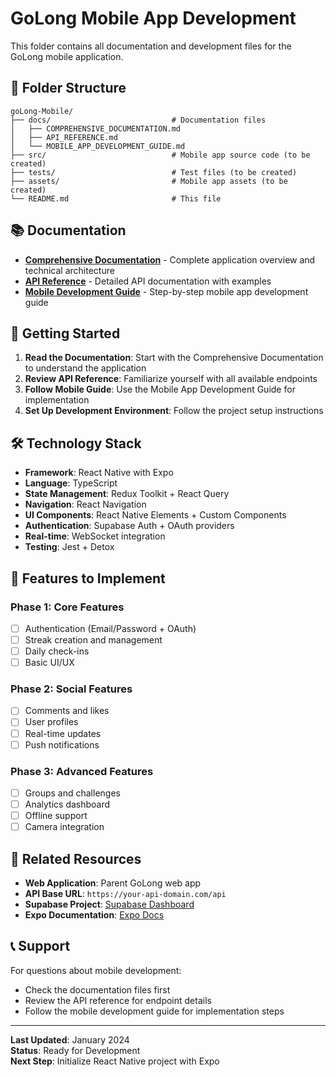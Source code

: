 # GoLong Mobile App Development

This folder contains all documentation and development files for the GoLong mobile application.

## 📁 Folder Structure

```
goLong-Mobile/
├── docs/                           # Documentation files
│   ├── COMPREHENSIVE_DOCUMENTATION.md
│   ├── API_REFERENCE.md
│   └── MOBILE_APP_DEVELOPMENT_GUIDE.md
├── src/                            # Mobile app source code (to be created)
├── tests/                          # Test files (to be created)
├── assets/                         # Mobile app assets (to be created)
└── README.md                       # This file
```

## 📚 Documentation

- **[Comprehensive Documentation](./COMPREHENSIVE_DOCUMENTATION.md)** - Complete application overview and technical architecture
- **[API Reference](./API_REFERENCE.md)** - Detailed API documentation with examples
- **[Mobile Development Guide](./MOBILE_APP_DEVELOPMENT_GUIDE.md)** - Step-by-step mobile app development guide

## 🚀 Getting Started

1. **Read the Documentation**: Start with the Comprehensive Documentation to understand the application
2. **Review API Reference**: Familiarize yourself with all available endpoints
3. **Follow Mobile Guide**: Use the Mobile App Development Guide for implementation
4. **Set Up Development Environment**: Follow the project setup instructions

## 🛠️ Technology Stack

- **Framework**: React Native with Expo
- **Language**: TypeScript
- **State Management**: Redux Toolkit + React Query
- **Navigation**: React Navigation
- **UI Components**: React Native Elements + Custom Components
- **Authentication**: Supabase Auth + OAuth providers
- **Real-time**: WebSocket integration
- **Testing**: Jest + Detox

## 📱 Features to Implement

### Phase 1: Core Features
- [ ] Authentication (Email/Password + OAuth)
- [ ] Streak creation and management
- [ ] Daily check-ins
- [ ] Basic UI/UX

### Phase 2: Social Features
- [ ] Comments and likes
- [ ] User profiles
- [ ] Real-time updates
- [ ] Push notifications

### Phase 3: Advanced Features
- [ ] Groups and challenges
- [ ] Analytics dashboard
- [ ] Offline support
- [ ] Camera integration

## 🔗 Related Resources

- **Web Application**: Parent GoLong web app
- **API Base URL**: `https://your-api-domain.com/api`
- **Supabase Project**: [Supabase Dashboard](https://supabase.com/dashboard)
- **Expo Documentation**: [Expo Docs](https://docs.expo.dev/)

## 📞 Support

For questions about mobile development:
- Check the documentation files first
- Review the API reference for endpoint details
- Follow the mobile development guide for implementation steps

---

**Last Updated**: January 2024  
**Status**: Ready for Development  
**Next Step**: Initialize React Native project with Expo




